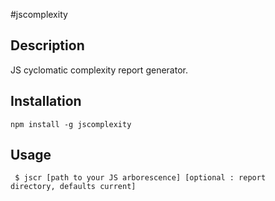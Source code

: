 #jscomplexity

Description
---

JS cyclomatic complexity report generator.


Installation 
---

<code>npm install -g jscomplexity</code>


Usage
---

<code> $ jscr [path to your JS arborescence] [optional : report directory, defaults current]</code>
